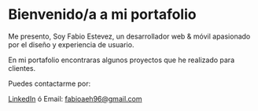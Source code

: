# Bienvenido/a a mi portafolio

Me presento, Soy Fabio Estevez, un desarrollador web & móvil apasionado por el diseño y experiencia de usuario.

En mi portafolio encontraras algunos proyectos que he realizado para clientes.

Puedes contactarme por:

[LinkedIn](https://www.linkedin.com/in/fabioestevezeh/)
ó
Email: fabioaeh96@gmail.com
